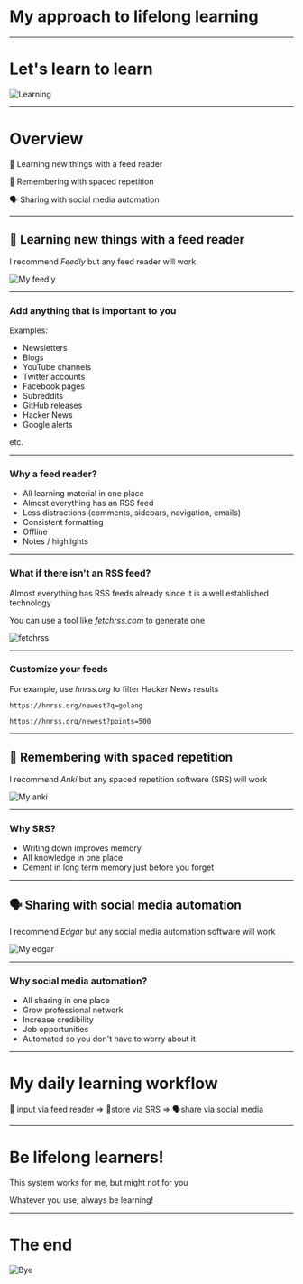 # My approach to lifelong learning

---

# Let's learn to learn

![Learning](./images/learning.gif)

---

# Overview

📖 Learning new things with a feed reader

🧠 Remembering with spaced repetition

🗣 Sharing with social media automation

---

## 📖 Learning new things with a feed reader

I recommend _Feedly_ but any feed reader will work

![My feedly](./images/my-feedly.png)

---

### Add anything that is important to you

Examples:

* Newsletters
* Blogs
* YouTube channels
* Twitter accounts
* Facebook pages
* Subreddits
* GitHub releases
* Hacker News
* Google alerts

etc.

---

### Why a feed reader?

* All learning material in one place
* Almost everything has an RSS feed
* Less distractions (comments, sidebars, navigation, emails)
* Consistent formatting
* Offline
* Notes / highlights

---

### What if there isn't an RSS feed?

Almost everything has RSS feeds already since it is a well established technology

You can use a tool like _fetchrss.com_ to generate one

![fetchrss](./images/fetchrss.png)

---

### Customize your feeds

For example, use _hnrss.org_ to filter Hacker News results

```
https://hnrss.org/newest?q=golang
```

```
https://hnrss.org/newest?points=500
```

---

## 🧠 Remembering with spaced repetition

I recommend _Anki_ but any spaced repetition software (SRS) will work

![My anki](./images/my-anki.png)

---

### Why SRS?

* Writing down improves memory
* All knowledge in one place
* Cement in long term memory just before you forget

---

## 🗣 Sharing with social media automation

I recommend _Edgar_ but any social media automation software will work

![My edgar](./images/my-edgar.png)

---

### Why social media automation?

* All sharing in one place
* Grow professional network
* Increase credibility
* Job opportunities
* Automated so you don't have to worry about it

---

# My daily learning workflow

📖 input via feed reader => 🧠store via SRS => 🗣share via social media

---

# Be lifelong learners!

This system works for me, but might not for you

Whatever you use, always be learning!

---

# The end

![Bye](./images/bye.gif)
